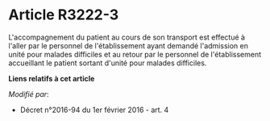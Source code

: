 # Article R3222-3

L'accompagnement du patient au cours de son transport est effectué à l'aller par le personnel de l'établissement ayant
demandé l'admission en unité pour malades difficiles et au retour par le personnel de l'établissement accueillant le patient
sortant d'unité pour malades difficiles.

**Liens relatifs à cet article**

_Modifié par_:

  - Décret n°2016-94 du 1er février 2016 - art. 4
